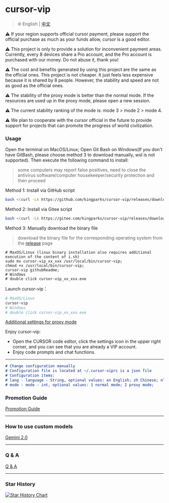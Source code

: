 # cursor-vip

> 🌐️ English | [中文](README_CN.md)

⚠️ If your region supports official cursor payment, please support the official purchase as much as your funds allow, cursor is a good editor.

⚠️ This project is only to provide a solution for inconvenient payment areas. Currently, every 8 devices share a Pro account, and the Pro account is purchased with our money. Do not abuse it, thank you!

⚠️ The cost and benefits generated by using this project are the same as the official ones. This project is not cheaper. It just feels less expensive because it is shared by 8 people. However, the stability and speed are not as good as the official ones.

⚠️ The stability of the proxy mode is better than the normal mode. If the resources are used up in the proxy mode, please open a new session.

⚠️ The current stability ranking of the mode is: mode 3 > mode 2 > mode 4.

⚠️ We plan to cooperate with the cursor official in the future to provide support for projects that can promote the progress of world civilization.

### Usage
Open the terminal on MacOS/Linux; Open Git Bash on Windows(If you don't have GitBash, please choose method 3 to download manually, wsl is not supported). Then execute the following command to install:
>some computers may report false positives, need to close the antivirus software/computer housekeeper/security protection and then proceed

Method 1: Install via GitHub script
```bash
bash <(curl -Lk https://github.com/kingparks/cursor-vip/releases/download/latest/i.sh) f7479375-e058-49d7-a35d-6c16862d4b10
```
Method 2: Install via Gitee script
```bash
bash <(curl -Lk https://gitee.com/kingparks/cursor-vip/releases/download/latest/ic.sh) f7479375-e058-49d7-a35d-6c16862d4b10
```
Method 3: Manually download the binary file
> download the binary file for the corresponding operating system from the [release](https://github.com/kingparks/cursor-vip/releases) page
 ```shell
# MaxOS/Linux (linux binary installation also requires additional execution of the content of i.sh)
sudo mv cursor-vip_xx_xxx /usr/local/bin/cursor-vip;
chmod +x /usr/local/bin/cursor-vip;
cursor-vip githubReadme;
# Windows 
# double click cursor-vip_xx_xxx.exe
```

Launch cursor-vip：
```bash
# MaxOS/Linux
cursor-vip
# Windows
# double click cursor-vip_xx_xxx.exe
```

[Additional settings for proxy mode](docs/proxyMode.md)

Enjoy cursor-vip:
* Open the CURSOR code editor, click the settings icon in the upper right corner, and you can see that you are already a VIP account.
* Enjoy code prompts and chat functions.

---

```md
# Change configuration manually
# Configuration file is located at ~/.cursor-viprc is a json file
# Configuration items:
# lang - language - String, optional values: en English; zh Chinese; nl Dutch; ru Russian; hu Hungarian; tr Turkish; es Spanish;
# mode - mode - int, optional values: 1 normal mode; 2 proxy mode;
```

### Promotion Guide
[Promotion Guide](docs/promotion.md)

---

### How to use custom models
[Gemini 2.0](docs/models-gemini-2.0.md)

---

### Q & A
[Q & A](docs/Q&A.md)

---
### Star History
<a href="https://star-history.com/#kingparks/cursor-vip&Date">
 <picture>
   <source media="(prefers-color-scheme: dark)" srcset="https://api.star-history.com/svg?repos=kingparks/cursor-vip&type=Date&theme=dark" />
   <source media="(prefers-color-scheme: light)" srcset="https://api.star-history.com/svg?repos=kingparks/cursor-vip&type=Date" />
   <img alt="Star History Chart" src="https://api.star-history.com/svg?repos=kingparks/cursor-vip&type=Date" />
 </picture>
</a>
